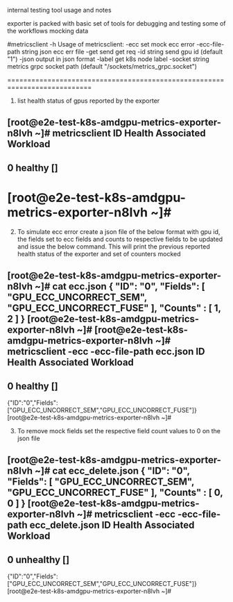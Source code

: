 internal testing tool usage and notes

exporter is packed with basic set of tools for debugging and testing some of
the workflows mocking data

#metricsclient -h
Usage of metricsclient:
  -ecc
        set mock ecc error
  -ecc-file-path string
        json ecc err file
  -get
        send get req
  -id string
        send gpu id (default "1")
  -json
        output in json format
  -label
        get k8s node label
  -socket string
        metrics grpc socket path (default "/sockets/metrics_grpc.socket")

===========================================================================
1. list health status of gpus reported by the exporter

[root@e2e-test-k8s-amdgpu-metrics-exporter-n8lvh ~]# metricsclient
ID      Health  Associated Workload
------------------------------------------------
0       healthy []
------------------------------------------------
[root@e2e-test-k8s-amdgpu-metrics-exporter-n8lvh ~]#
===========================================================================

2. To simulate ecc error create a json file of the below format with gpu id, the
   fields set to ecc fields and counts to respective fields to be updated and issue the below command. 
  This will print the previous reported health status of the exporter and set of counters mocked

[root@e2e-test-k8s-amdgpu-metrics-exporter-n8lvh ~]# cat ecc.json
{
        "ID": "0",
        "Fields": [
                "GPU_ECC_UNCORRECT_SEM",
                "GPU_ECC_UNCORRECT_FUSE"
        ],
        "Counts" : [
                1, 2
        ]
}
[root@e2e-test-k8s-amdgpu-metrics-exporter-n8lvh ~]#
[root@e2e-test-k8s-amdgpu-metrics-exporter-n8lvh ~]# metricsclient -ecc -ecc-file-path ecc.json
ID      Health  Associated Workload
------------------------------------------------
0       healthy []
------------------------------------------------
{"ID":"0","Fields":["GPU_ECC_UNCORRECT_SEM","GPU_ECC_UNCORRECT_FUSE"]}
[root@e2e-test-k8s-amdgpu-metrics-exporter-n8lvh ~]#

3. To remove mock fields set the respective field count values to 0 on the json file

[root@e2e-test-k8s-amdgpu-metrics-exporter-n8lvh ~]# cat ecc_delete.json
{
        "ID": "0",
        "Fields": [
                "GPU_ECC_UNCORRECT_SEM",
                "GPU_ECC_UNCORRECT_FUSE"
        ],
        "Counts" : [
                0, 0
        ]
}
[root@e2e-test-k8s-amdgpu-metrics-exporter-n8lvh ~]# metricsclient -ecc -ecc-file-path ecc_delete.json
ID      Health  Associated Workload
------------------------------------------------
0       unhealthy       []
------------------------------------------------
{"ID":"0","Fields":["GPU_ECC_UNCORRECT_SEM","GPU_ECC_UNCORRECT_FUSE"]}
[root@e2e-test-k8s-amdgpu-metrics-exporter-n8lvh ~]#






